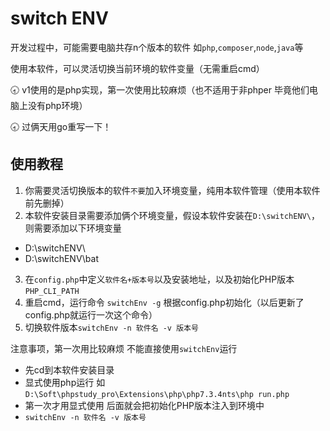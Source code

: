 # switch ENV

开发过程中，可能需要电脑共存n个版本的软件  如`php`,`composer`,`node`,`java`等

使用本软件，可以灵活切换当前环境的软件变量（无需重启cmd）


🕣 v1使用的是php实现，第一次使用比较麻烦（也不适用于非phper 毕竟他们电脑上没有php环境）

🕣 过俩天用go重写一下！

## 使用教程

1. 你需要灵活切换版本的软件`不要`加入环境变量，纯用本软件管理（使用本软件前先删掉）
2. 本软件安装目录需要添加俩个环境变量，假设本软件安装在`D:\switchENV\`，则需要添加以下环境变量
- D:\switchENV\
- D:\switchENV\bat
3. 在`config.php`中定义`软件名+版本号`以及安装地址，以及初始化PHP版本`PHP_CLI_PATH`
4. 重启cmd，运行命令 `switchEnv -g` 根据config.php初始化（以后更新了config.php就运行一次这个命令）
5. 切换软件版本`switchEnv -n 软件名 -v 版本号`


注意事项，第一次用比较麻烦 不能直接使用`switchEnv`运行

- 先cd到本软件安装目录
- 显式使用php运行 如`D:\Soft\phpstudy_pro\Extensions\php\php7.3.4nts\php run.php`
- 第一次才用显式使用  后面就会把初始化PHP版本注入到环境中
- `switchEnv -n 软件名 -v 版本号`